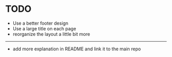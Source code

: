 # TODO

- Use a better footer design
- Use a large title on each page
- reorganize the layout a little bit more

---

- add more explanation in README and link it to the main repo
